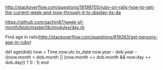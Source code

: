http://stackoverflow.com/questions/18199705/ruby-on-rails-how-to-get-the-current-week-and-loop-through-it-to-display-its-da


https://github.com/sachin87/week-of-month/blob/master/lib/modules/day.rb

Find age in rails(http://stackoverflow.com/questions/819263/get-persons-age-in-ruby)

def age(dob)
  now = Time.now.utc.to_date
  now.year - dob.year - ((now.month > dob.month || (now.month == dob.month && now.day >= dob.day)) ? 0 : 1)
end
